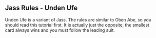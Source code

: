 ## Jass Rules - Unden Ufe

Unden Ufe is a variant of Jass. The rules are similar to Oben Abe, so you should read this tutorial first. It is actually just the opposite, the smallest card always wins and you must follow the leading suit.
